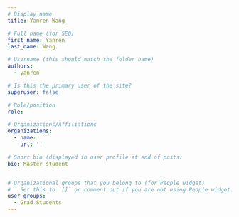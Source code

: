 ```yaml
---
# Display name
title: Yanren Wang

# Full name (for SEO)
first_name: Yanren
last_name: Wang

# Username (this should match the folder name)
authors:
  - yanren

# Is this the primary user of the site?
superuser: false

# Role/position
role: 

# Organizations/Affiliations
organizations:
  - name: 
    url: ''

# Short bio (displayed in user profile at end of posts)
bio: Master student


# Organizational groups that you belong to (for People widget)
#   Set this to `[]` or comment out if you are not using People widget.
user_groups:
  - Grad Students
---
```

